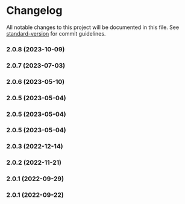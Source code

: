# Changelog

All notable changes to this project will be documented in this file. See [standard-version](https://github.com/conventional-changelog/standard-version) for commit guidelines.

### 2.0.8 (2023-10-09)

### 2.0.7 (2023-07-03)

### 2.0.6 (2023-05-10)

### 2.0.5 (2023-05-04)

### 2.0.5 (2023-05-04)

### 2.0.5 (2023-05-04)

### 2.0.3 (2022-12-14)

### 2.0.2 (2022-11-21)

### 2.0.1 (2022-09-29)

### 2.0.1 (2022-09-22)
